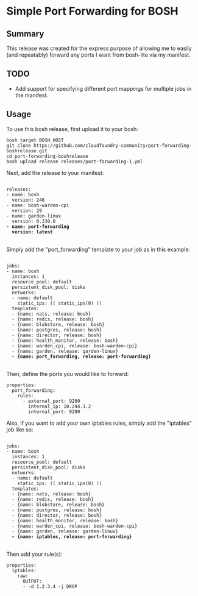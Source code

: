 # Simple Port Forwarding for BOSH
## Summary
This release was created for the express purpose of allowing me to easily (and repeatably) forward
any ports I want from bosh-lite via my manifest.

## TODO
- Add support for specifying different port mappings for multiple jobs in the manifest.

## Usage

To use this bosh release, first upload it to your bosh:

```
bosh target BOSH_HOST
git clone https://github.com/cloudfoundry-community/port-forwarding-boshrelease.git
cd port-forwarding-boshrelease
bosh upload release releases/port-forwarding-1.yml
```

Next, add the release to your manifest:

<pre>
<code>
releases:
- name: bosh
  version: 246
- name: bosh-warden-cpi
  version: 29
- name: garden-linux
  version: 0.330.0
<b>- name: port-forwarding</b>
<b>  version: latest</b>
</code>
</pre>

Simply add the "port_forwarding" template to your job as in this example:

<pre>
<code>
jobs:
- name: bosh
  instances: 1
  resource_pool: default
  persistent_disk_pool: disks
  networks:
  - name: default
    static_ips: (( static_ips(0) ))
  templates:
  - {name: nats, release: bosh}
  - {name: redis, release: bosh}
  - {name: blobstore, release: bosh}
  - {name: postgres, release: bosh}
  - {name: director, release: bosh}
  - {name: health_monitor, release: bosh}
  - {name: warden_cpi, release: bosh-warden-cpi}
  - {name: garden, release: garden-linux}
<b>  - {name: port_forwarding, release: port-forwarding}</b>
</code>
</pre>

Then, define the ports you would like to forward:

```
properties:
  port_forwarding:
    rules:
      - external_port: 9200
        internal_ip: 10.244.1.2
        internal_port: 9200
```

Also, if you want to add your own iptables rules, simply add the "iptables" job like so:
<pre>
<code>
jobs:
- name: bosh
  instances: 1
  resource_pool: default
  persistent_disk_pool: disks
  networks:
  - name: default
    static_ips: (( static_ips(0) ))
  templates:
  - {name: nats, release: bosh}
  - {name: redis, release: bosh}
  - {name: blobstore, release: bosh}
  - {name: postgres, release: bosh}
  - {name: director, release: bosh}
  - {name: health_monitor, release: bosh}
  - {name: warden_cpi, release: bosh-warden-cpi}
  - {name: garden, release: garden-linux}
<b>  - {name: iptables, release: port-forwarding}</b>
</code>
</pre>

Then add your rule(s):
```
properties:
  iptables:
    raw:
      OUTPUT:
      - -d 1.2.3.4 -j DROP
```
